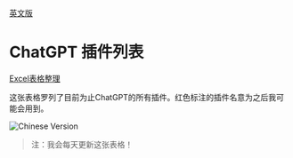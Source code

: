 [英文版](https://github.com/real-jiakai/chatgpt-plugins-list/blob/main/README.md)

# ChatGPT 插件列表

[Excel表格整理](https://docs.google.com/spreadsheets/d/1Ka6CPPg1LK36LlqyFDl92ogJZtFdDkTd5Q_nhPo4HNA/edit?usp=sharing)

这张表格罗列了目前为止ChatGPT的所有插件。红色标注的插件名意为之后我可能会用到。

![Chinese Version](https://vip2.loli.io/2023/06/03/PW9DCV8tRHIMoe3.webp)

> 注：我会每天更新这张表格！